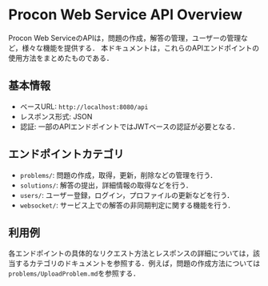 # Procon Web Service API Overview

Procon Web ServiceのAPIは，問題の作成，解答の管理，ユーザーの管理など，様々な機能を提供する．
本ドキュメントは，これらのAPIエンドポイントの使用方法をまとめたものである．

## 基本情報

- ベースURL: `http://localhost:8080/api`
- レスポンス形式: JSON
- 認証: 一部のAPIエンドポイントではJWTベースの認証が必要となる．

## エンドポイントカテゴリ

- `problems/`: 問題の作成，取得，更新，削除などの管理を行う．
- `solutions/`: 解答の提出，詳細情報の取得などを行う．
- `users/`: ユーザー登録，ログイン，プロファイルの更新などを行う．
- `websocket/`: サービス上での解答の非同期判定に関する機能を行う．

## 利用例

各エンドポイントの具体的なリクエスト方法とレスポンスの詳細については，該当するカテゴリのドキュメントを参照する．例えば，問題の作成方法については`problems/UploadProblem.md`を参照する．
